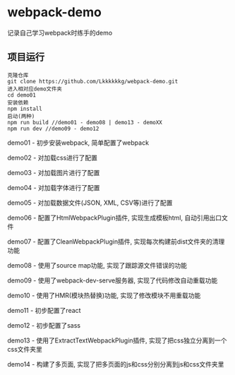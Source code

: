# webpack-demo
记录自己学习webpack时练手的demo

## 项目运行
```
克隆仓库
git clone https://github.com/Lkkkkkkg/webpack-demo.git
进入相对应demo文件夹
cd demo01
安装依赖
npm install
启动(两种)
npm run build //demo01 - demo08 | demo13 - demoXX
npm run dev //demo09 - demo12
```

demo01 - 初步安装webpack, 简单配置了webpack

demo02 - 对加载css进行了配置

demo03 - 对加载图片进行了配置

demo04 - 对加载字体进行了配置

demo05 - 对加载数据文件(JSON, XML, CSV等)进行了配置

demo06 - 配置了HtmlWebpackPlugin插件, 实现生成模板html, 自动引用出口文件

demo07 - 配置了CleanWebpackPlugin插件, 实现每次构建前dist文件夹的清理功能

demo08 - 使用了source map功能, 实现了跟踪源文件错误的功能

demo09 - 使用了webpack-dev-serve服务器, 实现了代码修改自动重载功能

demo10 - 使用了HMR(模块热替换)功能, 实现了修改模块不用重载功能

demo11 - 初步配置了react

demo12 - 初步配置了sass

demo13 - 使用了ExtractTextWebpackPlugin插件, 实现了把css独立分离到一个css文件夹里

demo14 - 构建了多页面, 实现了把多页面的js和css分别分离到js和css文件夹里
